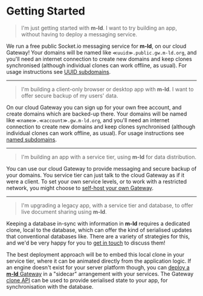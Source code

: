 # Getting Started

> I'm just getting started with **m-ld**. I want to try building an app, without having to deploy a messaging service.

We run a free public Socket.io messaging service for **m-ld**, on our cloud Gateway! Your domains will be named like `≪uuid≫.public.gw.m-ld.org`, and you'll need an internet connection to create new domains and keep clones synchronised (although individual clones can work offline, as usual). For usage instructions see [UUID subdomains](uuid-subdomains.md).

---

> I'm building a client-only browser or desktop app with **m-ld**. I want to offer secure backup of my users' data.

On our cloud Gateway you can sign up for your own free account, and create domains which are backed-up there. Your domains will be named like `≪name≫.≪account≫.gw.m-ld.org`, and you'll need an internet connection to create new domains and keep clones synchronised (although individual clones can work offline, as usual). For usage instructions see [named subdomains](named-subdomains.md).

---

> I'm building an app with a service tier, using **m-ld** for data distribution.

You can use our cloud Gateway to provide messaging and secure backup of your domains. You service tier can just talk to the cloud Gateway as if it were a client. To set your own service levels, or to work with a restricted network, you might choose to [self-host your own Gateway](self-host.md).

---

> I'm upgrading a legacy app, with a service tier and database, to offer live document sharing using **m-ld**.

Keeping a database in-sync with information in **m-ld** requires a dedicated clone, local to the database, which can offer the kind of serialised updates that conventional databases like. There are a variety of strategies for this, and we'd be very happy for you to [get in touch](http://m-ld.org/hello/) to discuss them!

The best deployment approach will be to embed this local clone in your service tier, where it can be animated directly from the application logic. If an engine doesn't exist for your server platform though, you can [deploy a **m-ld** Gateway](self-host.md) in a "sidecar" arrangement with your services. The Gateway [clone API](clone-api.md) can be used to provide serialised state to your app, for synchronisation with the database.